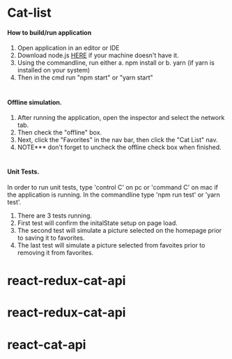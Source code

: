 # Cat-list

#### How to build/run application

1. Open application in an editor or IDE
2. Download node.js <a href="https://nodejs.org/en/">HERE</a> if your machine doesn't have it.
3. Using the commandline, run either
   a. npm install
   or
   b. yarn (if yarn is installed on your system)
4. Then in the cmd run "npm start" or "yarn start"

#

#### Offline simulation.

1. After running the application, open the inspector and select the network tab.
2. Then check the "offline" box.
3. Next, click the "Favorites" in the nav bar, then click the "Cat List" nav.
4. NOTE\*\*\* don't forget to uncheck the offline check box when finished.

#

#### Unit Tests.

In order to run unit tests, type 'control C' on pc or 'command C' on mac if the application is running. In the commandline type 'npm run test' or 'yarn test'.

1. There are 3 tests running.
2. First test will confirm the initalState setup on page load.
3. The second test will simulate a picture selected on the homepage prior to saving it to favorites.
4. The last test will simulate a picture selected from favoites prior to removing it from favorites.
# react-redux-cat-api
# react-redux-cat-api
# react-cat-api
